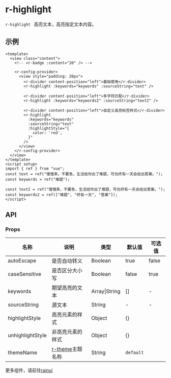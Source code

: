 # r-highlight

`r-highlight ` 高亮文本，高亮指定文本内容。

## 示例

```vue
<template>
  <view class="content">
    <!-- <r-badge :content="20" /> -->

    <r-config-provider>
      <view style="padding: 20px">
        <r-divider content-position="left">基础使用</r-divider>
        <r-highlight :keywords="keywords" :sourceString="text" />

        <r-divider content-position="left">多字符匹配</r-divider>
        <r-highlight :keywords="keywords2" :sourceString="text2" />

        <r-divider content-position="left">自定义高亮标签样式</r-divider>
        <r-highlight
          :keywords="keywords"
          :sourceString="text"
          :highlightStyle="{
            color: 'red',
          }"
        />
      </view>
    </r-config-provider>
  </view>
</template>
<script setup>
import { ref } from "vue";
const text = ref("慢慢来，不要急，生活给你出了难题，可也终有一天会给出答案。");
const keywords = ref("难题");

const text2 = ref("慢慢来，不要急，生活给你出了难题，可也终有一天会给出答案。");
const keywords2 = ref(["难题", "终有一天", "答案"]);
</script>
```

## API

### Props

| 名称             | 说明                                                         | 类型          | 默认值    | 可选值 |
| ---------------- | ------------------------------------------------------------ | ------------- | --------- | ------ |
| autoEscape       | 是否自动转义                                                 | Boolean       | true      | false  |
| caseSensitive    | 是否区分大小写                                               | Boolean       | false     | true   |
| keywords         | 期望高亮的文本                                               | Array\|String | []        | -      |
| sourceString     | 源文本                                                       | String        | -         | -      |
| highlightStyle   | 高亮元素的样式                                               | Object        | {}        |        |
| unhighlightStyle | 非高亮元素的样式                                             | Object        | {}        |        |
| themeName        | [r-theme](https://ext.dcloud.net.cn/plugin?id=18661)主题名称 | String        | `default` |        |



更多组件，请前往[rainui](https://ext.dcloud.net.cn/plugin?id=19701)
